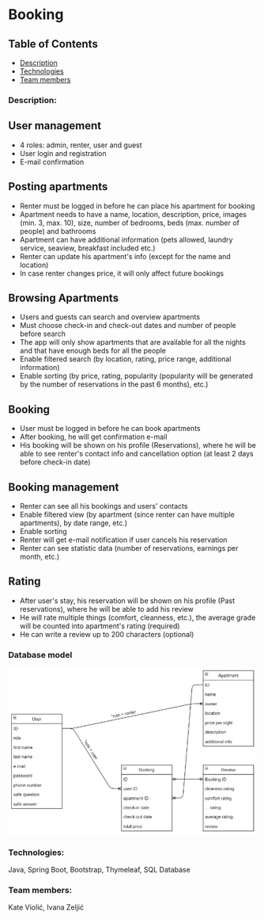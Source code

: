 # Booking


## Table of Contents
* [Description](https://github.com/OSS-Java-Seminar/Booking#description)
* [Technologies](https://github.com/OSS-Java-Seminar/Booking#technologies)
* [Team members](https://github.com/OSS-Java-Seminar/Booking#team-members)


### Description:
## User management
* 4 roles: admin, renter, user and guest
* User login and registration
* E-mail confirmation

## Posting apartments
* Renter must be logged in before he can place his apartment for booking
* Apartment needs to have a name, location, description, price, images (min. 3, max. 10), size, number of bedrooms, beds (max. number of people) and bathrooms 
* Apartment can have additional information (pets allowed, laundry service, seaview, breakfast included etc.)
* Renter can update his apartment's info (except for the name and location)
* In case renter changes price, it will only affect future bookings
		
## Browsing Apartments
* Users and guests can search and overview apartments
* Must choose check-in and check-out dates and number of people before search
* The app will only show apartments that are available for all the nights and that have enough beds for all the people
* Enable filtered search (by location, rating, price range, additional information)
* Enable sorting (by price, rating, popularity (popularity will be generated by the number of reservations in the past 6 months), etc.)

## Booking
* User must be logged in before he can book apartments
* After booking, he will get confirmation e-mail
* His booking will be shown on his profile (Reservations), where he will be able to see renter's contact info and cancellation option (at least 2 days before check-in date)
	
## Booking management
* Renter can see all his bookings and users' contacts
* Enable filtered view (by apartment (since renter can have multiple apartments), by date range, etc.)
* Enable sorting
* Renter will get e-mail notification if user cancels his reservation
* Renter can see statistic data (number of reservations, earnings per month, etc.)

## Rating
* After user's stay, his reservation will be shown on his profile (Past reservations), where he will be able to add his review
* He will rate multiple things (comfort, cleanness, etc.), the average grade will be counted into apartment's rating (required)
* He can write a review up to 200 characters (optional)

### Database model
 ![database model](https://github.com/OSS-Java-Seminar/Booking/blob/main/database%20model.jpeg?raw=true)

### Technologies:
Java, Spring Boot, Bootstrap, Thymeleaf, SQL Database

### Team members:
Kate Violić, Ivana Zeljić
